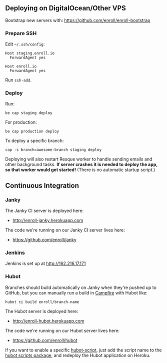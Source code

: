 ## Deploying on DigitalOcean/Other VPS

Bootstrap new servers with: https://github.com/enroll/enroll-bootstrap

### Prepare SSH

Edit `~/.ssh/config`:

    Host staging.enroll.io
      ForwardAgent yes

    Host enroll.io
      ForwardAgent yes

Run `ssh-add`.

### Deploy

Run:

    be cap staging deploy

For production:

    be cap production deploy

To deploy a specific branch:

    cap -s branch=awesome-branch staging deploy

Deploying will also restart Resque worker to handle sending emails and other background tasks. **If server crashes it is needed to deploy the app, so that worker would get started!** (There is no automatic startup script.)

## Continuous Integration

### Janky

The Janky CI server is deployed here:
* http://enroll-janky.herokuapp.com

The code we're running on our Janky CI server lives here:
* https://github.com/enroll/janky

### Jenkins

Jenkins is set up at http://162.216.17.171

### Hubot

Branches should build automatically on Janky when they're pushed up to
GitHub, but you can manually run a build in [Campfire](chat) with Hubot like:

    hubot ci build enroll/branch-name

The Hubot server is deployed here:
* http://enroll-hubot.herokuapp.com

The code we're running on our Hubot server lives here:
* https://github.com/enroll/hubot

If you want to enable a specific [hubot-script](hubot-scripts), just add
the script name to the [hubot scripts package](hubot-script-json), and
redeploy the Hubot application on Heroku.

[chat]: https://launchwise.campfirenow.com/room/564908
[hubot-scripts]: http://hubot-script-catalog.herokuapp.com
[hubot-scripts-json]: https://github.com/enroll/hubot/blob/master/hubot-scripts.json
